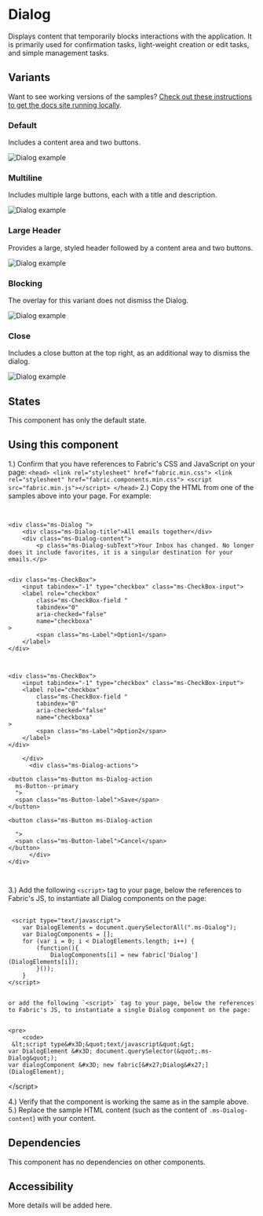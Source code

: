 # Dialog
Displays content that temporarily blocks interactions with the application. It is primarily used for confirmation tasks, light-weight creation or edit tasks, and simple management tasks.

## Variants

Want to see working versions of the samples? [Check out these instructions to get the docs site running locally](https://github.com/OfficeDev/office-ui-fabric-js#clone-build-and-view-the-docs).

### Default
Includes a content area and two buttons.




![Dialog example](https://raw.githubusercontent.com/OfficeDev/office-ui-fabric-js/master/ghdocs/component_images/Dialog-default.png)


### Multiline
Includes multiple large buttons, each with a title and description.



![Dialog example](https://raw.githubusercontent.com/OfficeDev/office-ui-fabric-js/master/ghdocs/component_images/Dialog-multiline.png)


### Large Header
Provides a large, styled header followed by a content area and two buttons.



![Dialog example](https://raw.githubusercontent.com/OfficeDev/office-ui-fabric-js/master/ghdocs/component_images/Dialog-largeheader.png)


### Blocking
The overlay for this variant does not dismiss the Dialog.



![Dialog example](https://raw.githubusercontent.com/OfficeDev/office-ui-fabric-js/master/ghdocs/component_images/Dialog-blocking.png)


### Close
Includes a close button at the top right, as an additional way to dismiss the dialog.



![Dialog example](https://raw.githubusercontent.com/OfficeDev/office-ui-fabric-js/master/ghdocs/component_images/Dialog-close.png)


## States
This component has only the default state.

## Using this component
1.) Confirm that you have references to Fabric's CSS and JavaScript on your page:
    ```
    <head>
        <link rel="stylesheet" href="fabric.min.css">
        <link rel="stylesheet" href="fabric.components.min.css">
        <script src="fabric.min.js"></script>
    </head>
    ```
2.) Copy the HTML from one of the samples above into your page. For example:

<pre>
    <code>
 
&lt;div class&#x3D;&quot;ms-Dialog &quot;&gt;
    &lt;div class&#x3D;&quot;ms-Dialog-title&quot;&gt;All emails together&lt;/div&gt;
    &lt;div class&#x3D;&quot;ms-Dialog-content&quot;&gt;
        &lt;p class&#x3D;&quot;ms-Dialog-subText&quot;&gt;Your Inbox has changed. No longer does it include favorites, it is a singular destination for your emails.&lt;/p&gt;
          

&lt;div class&#x3D;&quot;ms-CheckBox&quot;&gt; 
    &lt;input tabindex&#x3D;&quot;-1&quot; type&#x3D;&quot;checkbox&quot; class&#x3D;&quot;ms-CheckBox-input&quot;&gt;
    &lt;label role&#x3D;&quot;checkbox&quot;
        class&#x3D;&quot;ms-CheckBox-field &quot;
        tabindex&#x3D;&quot;0&quot;
        aria-checked&#x3D;&quot;false&quot;
        name&#x3D;&quot;checkboxa&quot;
&gt;
        &lt;span class&#x3D;&quot;ms-Label&quot;&gt;Option1&lt;/span&gt;
    &lt;/label&gt;
&lt;/div&gt;

          

&lt;div class&#x3D;&quot;ms-CheckBox&quot;&gt; 
    &lt;input tabindex&#x3D;&quot;-1&quot; type&#x3D;&quot;checkbox&quot; class&#x3D;&quot;ms-CheckBox-input&quot;&gt;
    &lt;label role&#x3D;&quot;checkbox&quot;
        class&#x3D;&quot;ms-CheckBox-field &quot;
        tabindex&#x3D;&quot;0&quot;
        aria-checked&#x3D;&quot;false&quot;
        name&#x3D;&quot;checkboxa&quot;
&gt;
        &lt;span class&#x3D;&quot;ms-Label&quot;&gt;Option2&lt;/span&gt;
    &lt;/label&gt;
&lt;/div&gt;

    &lt;/div&gt;
      &lt;div class&#x3D;&quot;ms-Dialog-actions&quot;&gt;
          
&lt;button class&#x3D;&quot;ms-Button ms-Dialog-action
  ms-Button--primary
  &quot;&gt;
  &lt;span class&#x3D;&quot;ms-Button-label&quot;&gt;Save&lt;/span&gt;
&lt;/button&gt;
          
&lt;button class&#x3D;&quot;ms-Button ms-Dialog-action
  
  &quot;&gt;
  &lt;span class&#x3D;&quot;ms-Button-label&quot;&gt;Cancel&lt;/span&gt;
&lt;/button&gt;
      &lt;/div&gt;
&lt;/div&gt;

    </code>
</pre>

3.) Add the following `<script>` tag to your page, below the references to Fabric's JS, to instantiate all Dialog components on the page:

<pre>
    <code>
 &lt;script type&#x3D;&quot;text/javascript&quot;&gt;
    var DialogElements &#x3D; document.querySelectorAll(&quot;.ms-Dialog&quot;);
    var DialogComponents &#x3D; [];
    for (var i &#x3D; 0; i &lt; DialogElements.length; i++) {
        (function(){
            DialogComponents[i] &#x3D; new fabric[&#x27;Dialog&#x27;](DialogElements[i]);
        }());
    }
&lt;/script&gt;
    </code>
</pre>


    or add the following `<script>` tag to your page, below the references to Fabric's JS, to instantiate a single Dialog component on the page:

    
    <pre>
        <code>
     &lt;script type&#x3D;&quot;text/javascript&quot;&gt;
    var DialogElement &#x3D; document.querySelector(&quot;.ms-Dialog&quot;);
    var dialogComponent &#x3D; new fabric[&#x27;Dialog&#x27;](DialogElement);
&lt;/script&gt;
        </code>
    </pre>
    
4.) Verify that the component is working the same as in the sample above.
5.) Replace the sample HTML content (such as the content of `.ms-Dialog-content`) with your content.

## Dependencies
This component has no dependencies on other components.

## Accessibility
More details will be added here.